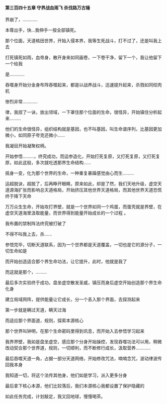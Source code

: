 #### 第三百四十五章 守界战血雨飞 杀伐路万古锤

界崩了，…………

本尊出手，快…我伸手一按全部镇死。

那个位面，天道格田世界，开始入侵本界，我等生死战斗，打不过了，还是叫我上去

打死镇死如雨，血帝身，散开身来如同画卷，一下卷干净，留下一个，我让他留下一个给我

是…………

吞噬身开始分金身布阵吞噬起来，都是以战养战斗，迅速提升起来，杀戮如同绞肉机

惨烈非常…………

律，我捏了一诀，放出领域，一下罩住那个位面的生命，很怪异，开始镇住分析起来………

他们的生命很怪异，组织结构就是基因，也不叫基因，叫生命谱序列，比基因更加微小，如同原子夸克还微小……

我凝目开始凝聚权柄。

开始参悟………，终究成功，而运参造化，开始打死复原，又打死复原，又打死复原，如此这般，多次就吃透那界生命结构……

摇身一变，化为那个世界的生命，一种重复暴躁感觉由心而生………

运超脱诀，超脱了，后再睁开眼睛，原来如此，却是了然，我们天地升级，虚空天道源海扩张而影响总天道格局，开始挤压其他世界天道格局，而其他世界天道恐慌终于降下天命

万万众生生命，开始攻打界壁，就是一个世界如同一个鸡蛋，而蛋壳就是界壁，在虚空天道海里汲取能量，而世界得到能量开始成长的一个过程
。

我布置的禁制阵法终究被打破了

不得不叫我上去，杀……

参悟完毕，切断天道联系，因为一个世界都是天道覆盖，一切也是它的源分子，一切生命如是

而开始创造适合那个界生命功法，让它提升，此时，他就是我了

而这就是那个，………

最后多次实验终于成功，盘坐虚空散发圣威，镇压而身后虚空开始创造那个界生命化身

建立局域网阵，提供能量让它成长，分一个丢入那个界面，去探测起来

第一步就是瞒过天道，瞒天过海

而适应那个界面道，规则，探索本源核心

那个世界叫钟明，在那个生命密码里得到讯息，而开始入去参悟学习起来


我界界壁，我如是盘坐虚空，感应那个分身开始操控，发现吞噬功法可以用，稍微改动契合那个世界道，规则，一切顺利，而不断修行成长，汲取营养…………

最后吞噬天道一角，占据一部分天道网络，开始修改咒法，喃喃念咒，波动律波传回我本身

我知道一切，将这个法传其他身，他们如是学习，派入更多分身

最后拿下核心本源，他们比较落后，我们本源核心我都设置了保护隐藏的

如此任务完成，计划敲定，我又回地球，慢慢喝茶。


